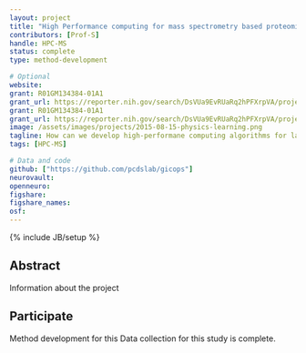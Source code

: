 ```yaml
---
layout: project
title: "High Performance computing for mass spectrometry based proteomics"
contributors: [Prof-S]
handle: HPC-MS
status: complete
type: method-development

# Optional
website:
grant: R01GM134384-01A1
grant_url: https://reporter.nih.gov/search/DsVUa9EvRUaRq2hPFXrpVA/project-details/9973317#details
grant: R01GM134384-01A1
grant_url: https://reporter.nih.gov/search/DsVUa9EvRUaRq2hPFXrpVA/project-details/9973317#details
image: /assets/images/projects/2015-08-15-physics-learning.png
tagline: How can we develop high-performane computing algorithms for large-scale MS omics data?
tags: [HPC-MS]

# Data and code
github: ["https://github.com/pcdslab/gicops"]
neurovault:
openneuro:
figshare:
figshare_names:
osf:
---
```

{% include JB/setup %}

## Abstract

Information about the project

## Participate

Method development for this Data collection for this study is complete.

